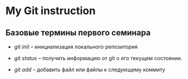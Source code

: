 # My Git instruction

## Базовые термины первого семинара

* *git init* – инициализация локального репозитория

* *git status* – получить информацию от git о его текущем состоянии.

* *git add* – добавить файл или файлы к следующему коммиту